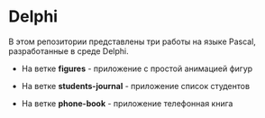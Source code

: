 # Delphi

В этом репозитории представлены три работы на языке Pascal, разработанные в среде Delphi.

- На ветке **figures** - приложение с простой анимацией фигур

- На ветке **students-journal** - приложение список студентов

- На ветке **phone-book** - приложение телефонная книга
